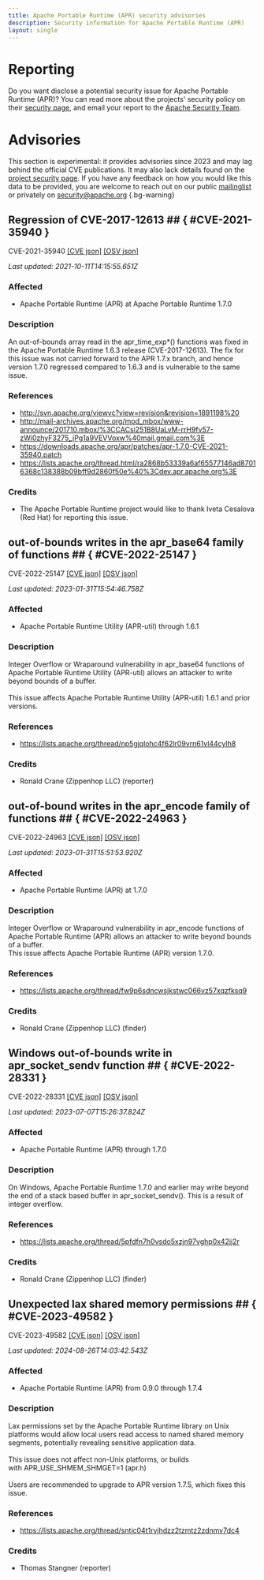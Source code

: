 ```yaml
---
title: Apache Portable Runtime (APR) security advisories
description: Security information for Apache Portable Runtime (APR)
layout: single
---
```


# Reporting

Do you want disclose a potential security issue for Apache Portable Runtime (APR)? You can read more about the projects' security policy on their [security page](https://apr.apache.org/security_report.html), and email your report to the [Apache Security Team](mailto:security@apache.org).

# Advisories

This section is experimental: it provides advisories since 2023 and may lag behind the official CVE publications. It may also lack details found on the [project security page](https://apr.apache.org/security_report.html). If you have any feedback on how you would like this data to be provided, you are welcome to reach out on our public [mailinglist](/mailinglist) or privately on [security@apache.org](mailto:security@apache.org)
{.bg-warning}

## Regression of CVE-2017-12613 ## { #CVE-2021-35940 }

CVE-2021-35940 [\[CVE json\]](./CVE-2021-35940.cve.json) [\[OSV json\]](./CVE-2021-35940.osv.json)



_Last updated: 2021-10-11T14:15:55.651Z_

### Affected

* Apache Portable Runtime (APR) at Apache Portable Runtime 1.7.0


### Description

An out-of-bounds array read in the apr_time_exp*() functions was fixed in the Apache Portable Runtime 1.6.3 release (CVE-2017-12613).  The fix for this issue was not carried forward to the APR 1.7.x branch, and hence version 1.7.0 regressed compared to 1.6.3 and is vulnerable to the same issue.

### References
* http://svn.apache.org/viewvc?view=revision&revision=1891198%20
* http://mail-archives.apache.org/mod_mbox/www-announce/201710.mbox/%3CCACsi251B8UaLvM-rrH9fv57-zWi0zhyF3275_jPg1a9VEVVoxw%40mail.gmail.com%3E
* https://downloads.apache.org/apr/patches/apr-1.7.0-CVE-2021-35940.patch
* https://lists.apache.org/thread.html/ra2868b53339a6af65577146ad87016368c138388b09bff9d2860f50e%40%3Cdev.apr.apache.org%3E


### Credits
* The Apache Portable Runtime project would like to thank Iveta Cesalova (Red Hat) for reporting this issue.


## out-of-bounds writes in the apr_base64 family of functions ## { #CVE-2022-25147 }

CVE-2022-25147 [\[CVE json\]](./CVE-2022-25147.cve.json) [\[OSV json\]](./CVE-2022-25147.osv.json)



_Last updated: 2023-01-31T15:54:46.758Z_

### Affected

* Apache Portable Runtime Utility (APR-util) through 1.6.1


### Description

<div>Integer Overflow or Wraparound vulnerability in apr_base64 functions of Apache Portable Runtime Utility (APR-util) allows an attacker to write beyond bounds of a buffer.</div><div><br></div><div>This issue affects Apache Portable Runtime Utility (APR-util) 1.6.1 and prior versions.</div>

### References
* https://lists.apache.org/thread/np5gjqlohc4f62lr09vrn61vl44cylh8


### Credits
* Ronald Crane (Zippenhop LLC) (reporter)


## out-of-bound writes in the apr_encode family of functions  ## { #CVE-2022-24963 }

CVE-2022-24963 [\[CVE json\]](./CVE-2022-24963.cve.json) [\[OSV json\]](./CVE-2022-24963.osv.json)



_Last updated: 2023-01-31T15:51:53.920Z_

### Affected

* Apache Portable Runtime (APR) at 1.7.0


### Description

Integer Overflow or Wraparound vulnerability in apr_encode functions of Apache Portable Runtime (APR) allows an attacker to write beyond bounds of a buffer.<br>This issue affects Apache Portable Runtime (APR) version 1.7.0.

### References
* https://lists.apache.org/thread/fw9p6sdncwsjkstwc066vz57xqzfksq9


### Credits
* Ronald Crane (Zippenhop LLC) (finder)


##  Windows out-of-bounds write in apr_socket_sendv function ## { #CVE-2022-28331 }

CVE-2022-28331 [\[CVE json\]](./CVE-2022-28331.cve.json) [\[OSV json\]](./CVE-2022-28331.osv.json)



_Last updated: 2023-07-07T15:26:37.824Z_

### Affected

* Apache Portable Runtime (APR) through 1.7.0


### Description

On Windows, Apache Portable Runtime 1.7.0 and earlier may write beyond the end of a stack based buffer in apr_socket_sendv(). This is a result of integer overflow.

### References
* https://lists.apache.org/thread/5pfdfn7h0vsdo5xzjn97vghp0x42jj2r


### Credits
* Ronald Crane (Zippenhop LLC) (finder)


## Unexpected lax shared memory permissions ## { #CVE-2023-49582 }

CVE-2023-49582 [\[CVE json\]](./CVE-2023-49582.cve.json) [\[OSV json\]](./CVE-2023-49582.osv.json)



_Last updated: 2024-08-26T14:03:42.543Z_

### Affected

* Apache Portable Runtime (APR) from 0.9.0 through 1.7.4


### Description

Lax permissions set by the Apache Portable Runtime library on Unix platforms would allow local users read access to named shared memory segments, potentially revealing sensitive application data. <br><br>This issue does not affect non-Unix platforms, or builds with&nbsp;APR_USE_SHMEM_SHMGET=1 (apr.h)<br><br>Users are recommended to upgrade to APR version 1.7.5, which fixes this issue.

### References
* https://lists.apache.org/thread/sntjc04t1rvjhdzz2tzmtz2zdnmv7dc4


### Credits
* Thomas Stangner (reporter)
